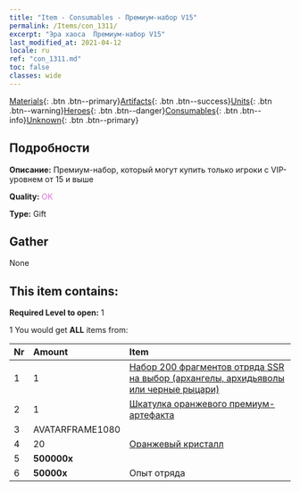 ```yaml
---
title: "Item - Consumables - Премиум-набор V15"
permalink: /Items/con_1311/
excerpt: "Эра хаоса  Премиум-набор V15"
last_modified_at: 2021-04-12
locale: ru
ref: "con_1311.md"
toc: false
classes: wide
---
```

 [Materials](/ru/Items/){: .btn .btn--primary}[Artifacts](/ru/Items/Artifacts/){: .btn .btn--success}[Units](/ru/Items/Units/){: .btn .btn--warning}[Heroes](/ru/Items/Heroes/){: .btn .btn--danger}[Consumables](/ru/Items/Consumables/){: .btn .btn--info}[Unknown](/ru/Items/Unknown/){: .btn .btn--primary}

## Подробности
 **Описание:** Премиум-набор, который могут купить только игроки с VIP-уровнем от 15 и выше

 **Quality:** <span style="color: #DA70D6">OK</span>

 **Type:** Gift

## Gather

  None

## This item contains:

 **Required Level to open:** 1

 1 You would get **ALL** items  from:

  | Nr | Amount |     Item    |
  |:---|:-------|:------------|
  | 1 | 1 | [Набор 200 фрагментов отряда SSR на выбор (архангелы, архидьяволы или черные рыцари)](/ru/Items/con_1323/) | 
  | 2 | 1 | [Шкатулка оранжевого премиум-артефакта](/ru/Items/con_1315/) | 
  | 3 | AVATARFRAME1080 | 
  | 4 | 20 | [Оранжевый кристалл](/ru/Items/con_730/) | 
  | 5 |  **500000x** | <i class="fas fa-coins"/> |  | 
  | 6 |  **50000x** | Опыт отряда |  | 
